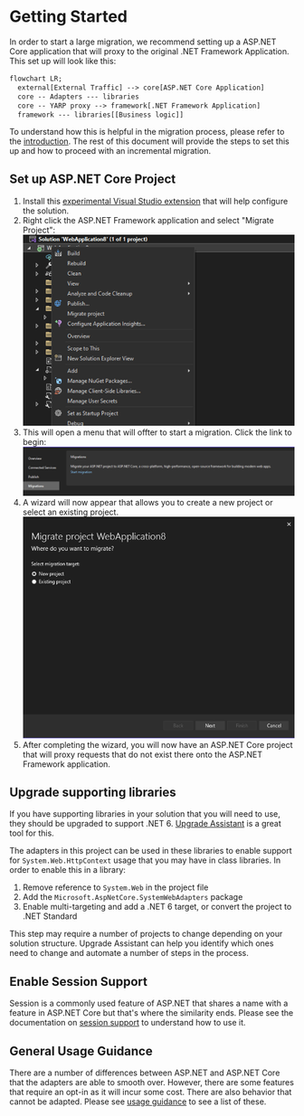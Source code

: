 # Getting Started

In order to start a large migration, we recommend setting up a ASP.NET Core application that will proxy to the original .NET Framework Application. This set up will look like this:

```mermaid
flowchart LR;
  external[External Traffic] --> core[ASP.NET Core Application]
  core -- Adapters --- libraries
  core -- YARP proxy --> framework[.NET Framework Application]
  framework --- libraries[[Business logic]]
```

To understand how this is helpful in the migration process, please refer to the [introduction](README.md). The rest of this document will provide the steps to set this up and how to proceed with an incremental migration.

## Set up ASP.NET Core Project

1. Install this [experimental Visual Studio extension](https://marketplace.visualstudio.com/items?itemName=WebToolsTeam.aspnetprojectmigrations) that will help configure the solution.
2. Right click the ASP.NET Framework application and select "Migrate Project":
   ![Migrate Menu](images/migrate_menu.png)
3. This will open a menu that will offter to start a migration. Click the link to begin:
   ![Migrate Options](images/migrate_options.png)
4. A wizard will now appear that allows you to create a new project or select an existing project.
   ![Migrate Wizard](images/migrate_wizard.png)
5. After completing the wizard, you will now have an ASP.NET Core project that will proxy requests that do not exist there onto the ASP.NET Framework application.

## Upgrade supporting libraries

If you have supporting libraries in your solution that you will need to use, they should be upgraded to support .NET 6. [Upgrade Assistant](https://github.com/dotnet/upgrade-assistant) is a great tool for this.

The adapters in this project can be used in these libraries to enable support for `System.Web.HttpContext` usage that you may have in class libraries. In order to enable this in a library:

1. Remove reference to `System.Web` in the project file
2. Add the `Microsoft.AspNetCore.SystemWebAdapters` package
3. Enable multi-targeting and add a .NET 6 target, or convert the project to .NET Standard

This step may require a number of projects to change depending on your solution structure. Upgrade Assistant can help you identify which ones need to change and automate a number of steps in the process.

## Enable Session Support

Session is a commonly used feature of ASP.NET that shares a name with a feature in ASP.NET Core but that's where the similarity ends. Please see the documentation on [session support](session-state/session.md) to understand how to use it.

## General Usage Guidance

There are a number of differences between ASP.NET and ASP.NET Core that the adapters are able to smooth over. However, there are some features that require an opt-in as it will incur some cost. There are also behavior that cannot be adapted. Please see [usage guidance](usage_guidance.md) to see a list of these.